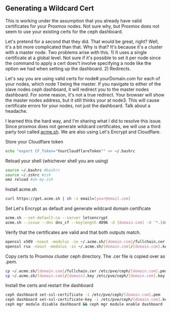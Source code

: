 <h2>Generating a Wildcard Cert</h2>
This is working under the assumption that you already have valid certificates for your Proxmox nodes. Not sure why, but Proxmox does not seem to use your existing certs for the ceph dashboard.

Let's pretend for a second that they did. That would be great, right? Well, it's a bit more complicated than that. Why is that? It's because it's a cluster with a master node. Two problems arise with this. 1) It uses a single certificate at a global level. Not sure if it's possible to set it per node since the command to apply a cert does't involve specifying a node like the option we had when setting up the dashboard. 2) Redirects. 

Let's say you are using valid certs for node#.yourDomain.com for each of your nodes, which node 1 being the master. If you navigate to either of the slave nodes ceph dashboard, it will redirect you to the master nodes dashboard. For some reason, it's not a true redirect. Your browser will show the master nodes address, but it still thinks your at node3. This will cause certificate errors for your nodes, not just the dashboard. Talk about a headache.

I learned this the hard way, and I'm sharing what I did to resolve this issue. Since proxmox does not generate wildcard certificates, we will use a third party tool called [acme.sh](https://github.com/acmesh-official/acme.sh). We are also using Let's Encrypt and Cloudflare. 

Store your Cloudflare token

```bash
echo "export CF_Token="YourCloudflareToken"" >> ~/.bashrc
```

Reload your shell (whichever shell you are using)

```bash
source ~/.bashrc #bashrc
source ~/.zshrc #zsh
omz reload #oh-my-zsh
```

Install acme.sh

```bash
curl https://get.acme.sh | sh -s email=[your@email.com]
```

Set Let's Encrypt as default and generate wildcard domain certificate

```bash
acme.sh --set-default-ca --server letsencrypt
acme.sh --issue --dns dns_cf --keylength 4096 -d [domain.com] -d '*.[domain.com]'
```

Verify that the certificates are valid and that both outputs match.

```bash
openssl x509 -noout -modulus -in ~/.acme.sh/[domain.com]/fullchain.cer
openssl rsa -noout -modulus -in ~/.acme.sh/[domain.com]/[domain.com].key
```

Copy certs to Proxmox cluster ceph directory. The .cer file is copied over as .pem.

```bash
cp ~/.acme.sh/[domain.com]/fullchain.cer /etc/pve/ceph/[domain.com].pem
cp ~/.acme.sh/[domain.com]/[domain].key /etc/pve/ceph/[domain.com].key
```

Install the certs and restart the dashboard

```bash
ceph dashboard set-ssl-certificate -i /etc/pve/ceph/[domain.com].pem
ceph dashboard set-ssl-certificate-key -i /etc/pve/ceph/[domain.com].key
ceph mgr module disable dashboard && ceph mgr module enable dashboard
```
